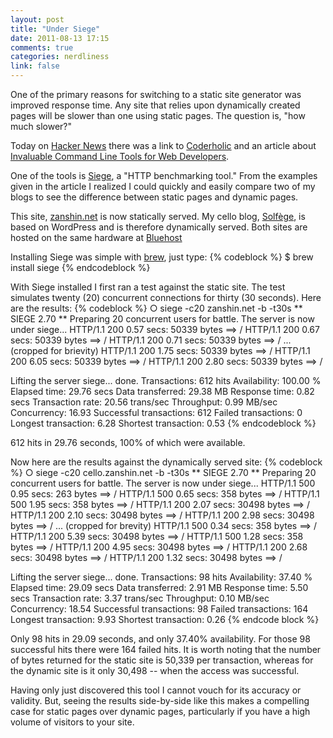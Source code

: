 ```yaml
---
layout: post
title: "Under Siege"
date: 2011-08-13 17:15
comments: true
categories: nerdliness
link: false
---
```

One of the primary reasons for switching to a static site generator was improved response time. Any site that relies upon dynamically created pages will be slower than one using static pages. The question is, "how much slower?"

Today on [Hacker News](http://news.ycombinator.com "Hacker News") there was a link to [Coderholic](http://www.coderholic.com/ "Coderholic") and an article about [Invaluable Command Line Tools for Web Developers](http://www.coderholic.com/invaluable-command-line-tools-for-web-developers/ "Invaluable Command Line Tools for Web Developers").

One of the tools is [Siege](http://www.joedog.org/index/siege-home "Siege"), a "HTTP benchmarking tool." From the examples given in the article I realized I could quickly and easily compare two of my blogs to see the difference between static pages and dynamic pages.

This site, [zanshin.net](http://zanshin.net "zanshin.net") is now statically served. My cello blog, [Solfège](http://cello.zanshin.net "Solfège"), is based on WordPress and is therefore dynamically served. Both sites are hosted on the same hardware at [Bluehost](http://bluehost.com "Bluehost")

Installing Siege was simple with [brew](http://mxcl.github.com/homebrew/ "Homebrew"), just type:
{% codeblock %}
$ brew install siege
{% endcodeblock %}

With Siege installed I first ran a test against the static site. The test simulates twenty (20) concurrent connections for thirty (30 seconds). Here are the results:
{% codeblock %}
○ siege -c20 zanshin.net -b -t30s
** SIEGE 2.70
** Preparing 20 concurrent users for battle.
The server is now under siege...
HTTP/1.1 200   0.57 secs:   50339 bytes ==> /
HTTP/1.1 200   0.67 secs:   50339 bytes ==> /
HTTP/1.1 200   0.71 secs:   50339 bytes ==> /
... (cropped for brievity)
HTTP/1.1 200   1.75 secs:   50339 bytes ==> /
HTTP/1.1 200   6.05 secs:   50339 bytes ==> /
HTTP/1.1 200   2.80 secs:   50339 bytes ==> /

Lifting the server siege...      done.
Transactions:		         612 hits
Availability:		      100.00 %
Elapsed time:		       29.76 secs
Data transferred:	       29.38 MB
Response time:		        0.82 secs
Transaction rate:	       20.56 trans/sec
Throughput:		        0.99 MB/sec
Concurrency:		       16.93
Successful transactions:         612
Failed transactions:	           0
Longest transaction:	        6.28
Shortest transaction:	        0.53
{% endcodeblock %}

612 hits in 29.76 seconds, 100% of which were available.

Now here are the results against the dynamically served site:
{% codeblock %}
○ siege -c20 cello.zanshin.net -b -t30s
** SIEGE 2.70
** Preparing 20 concurrent users for battle.
The server is now under siege...
HTTP/1.1 500   0.95 secs:     263 bytes ==> /
HTTP/1.1 500   0.65 secs:     358 bytes ==> /
HTTP/1.1 500   1.95 secs:     358 bytes ==> /
HTTP/1.1 200   2.07 secs:   30498 bytes ==> /
HTTP/1.1 200   2.10 secs:   30498 bytes ==> /
HTTP/1.1 200   2.98 secs:   30498 bytes ==> /
... (cropped for brevity)
HTTP/1.1 500   0.34 secs:     358 bytes ==> /
HTTP/1.1 200   5.39 secs:   30498 bytes ==> /
HTTP/1.1 500   1.28 secs:     358 bytes ==> /
HTTP/1.1 200   4.95 secs:   30498 bytes ==> /
HTTP/1.1 200   2.68 secs:   30498 bytes ==> /
HTTP/1.1 200   1.32 secs:   30498 bytes ==> /

Lifting the server siege...      done.
Transactions:		          98 hits
Availability:		       37.40 %
Elapsed time:		       29.09 secs
Data transferred:	        2.91 MB
Response time:		        5.50 secs
Transaction rate:	        3.37 trans/sec
Throughput:		        0.10 MB/sec
Concurrency:		       18.54
Successful transactions:          98
Failed transactions:	         164
Longest transaction:	        9.93
Shortest transaction:	        0.26
{% endcode block %}

Only 98 hits in 29.09 seconds, and only 37.40% availability. For those 98 successful hits there were 164 failed hits. It is worth noting that the number of bytes returned for the static site is 50,339 per transaction, whereas for the dynamic site is it only 30,498 -- when the access was successful.

Having only just discovered this tool I cannot vouch for its accuracy or validity. But, seeing the results side-by-side like this makes a compelling case for static pages over dynamic pages, particularly if you have a high volume of visitors to your site.
